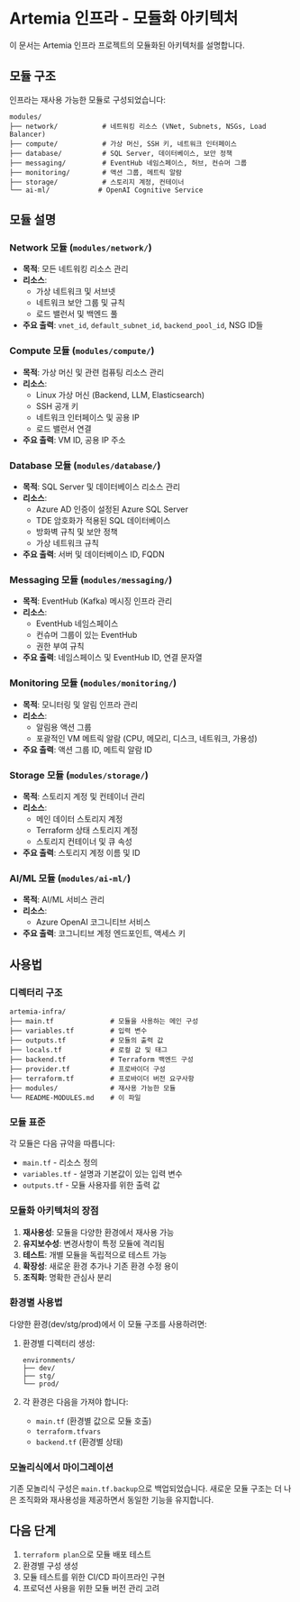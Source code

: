 # Artemia 인프라 - 모듈화 아키텍처

이 문서는 Artemia 인프라 프로젝트의 모듈화된 아키텍처를 설명합니다.

## 모듈 구조

인프라는 재사용 가능한 모듈로 구성되었습니다:

```
modules/
├── network/           # 네트워킹 리소스 (VNet, Subnets, NSGs, Load Balancer)
├── compute/           # 가상 머신, SSH 키, 네트워크 인터페이스
├── database/          # SQL Server, 데이터베이스, 보안 정책
├── messaging/         # EventHub 네임스페이스, 허브, 컨슈머 그룹
├── monitoring/        # 액션 그룹, 메트릭 알람
├── storage/           # 스토리지 계정, 컨테이너
└── ai-ml/            # OpenAI Cognitive Service
```

## 모듈 설명

### Network 모듈 (`modules/network/`)
- **목적**: 모든 네트워킹 리소스 관리
- **리소스**: 
  - 가상 네트워크 및 서브넷
  - 네트워크 보안 그룹 및 규칙
  - 로드 밸런서 및 백엔드 풀
- **주요 출력**: `vnet_id`, `default_subnet_id`, `backend_pool_id`, NSG ID들

### Compute 모듈 (`modules/compute/`)
- **목적**: 가상 머신 및 관련 컴퓨팅 리소스 관리
- **리소스**:
  - Linux 가상 머신 (Backend, LLM, Elasticsearch)
  - SSH 공개 키
  - 네트워크 인터페이스 및 공용 IP
  - 로드 밸런서 연결
- **주요 출력**: VM ID, 공용 IP 주소

### Database 모듈 (`modules/database/`)
- **목적**: SQL Server 및 데이터베이스 리소스 관리
- **리소스**:
  - Azure AD 인증이 설정된 Azure SQL Server
  - TDE 암호화가 적용된 SQL 데이터베이스
  - 방화벽 규칙 및 보안 정책
  - 가상 네트워크 규칙
- **주요 출력**: 서버 및 데이터베이스 ID, FQDN

### Messaging 모듈 (`modules/messaging/`)
- **목적**: EventHub (Kafka) 메시징 인프라 관리
- **리소스**:
  - EventHub 네임스페이스
  - 컨슈머 그룹이 있는 EventHub
  - 권한 부여 규칙
- **주요 출력**: 네임스페이스 및 EventHub ID, 연결 문자열

### Monitoring 모듈 (`modules/monitoring/`)
- **목적**: 모니터링 및 알림 인프라 관리
- **리소스**:
  - 알림용 액션 그룹
  - 포괄적인 VM 메트릭 알람 (CPU, 메모리, 디스크, 네트워크, 가용성)
- **주요 출력**: 액션 그룹 ID, 메트릭 알람 ID

### Storage 모듈 (`modules/storage/`)
- **목적**: 스토리지 계정 및 컨테이너 관리
- **리소스**:
  - 메인 데이터 스토리지 계정
  - Terraform 상태 스토리지 계정
  - 스토리지 컨테이너 및 큐 속성
- **주요 출력**: 스토리지 계정 이름 및 ID

### AI/ML 모듈 (`modules/ai-ml/`)
- **목적**: AI/ML 서비스 관리
- **리소스**:
  - Azure OpenAI 코그니티브 서비스
- **주요 출력**: 코그니티브 계정 엔드포인트, 액세스 키

## 사용법

### 디렉터리 구조
```
artemia-infra/
├── main.tf              # 모듈을 사용하는 메인 구성
├── variables.tf         # 입력 변수
├── outputs.tf           # 모듈의 출력 값
├── locals.tf            # 로컬 값 및 태그
├── backend.tf           # Terraform 백엔드 구성
├── provider.tf          # 프로바이더 구성
├── terraform.tf         # 프로바이더 버전 요구사항
├── modules/             # 재사용 가능한 모듈
└── README-MODULES.md    # 이 파일
```

### 모듈 표준
각 모듈은 다음 규약을 따릅니다:
- `main.tf` - 리소스 정의
- `variables.tf` - 설명과 기본값이 있는 입력 변수
- `outputs.tf` - 모듈 사용자를 위한 출력 값

### 모듈화 아키텍처의 장점

1. **재사용성**: 모듈을 다양한 환경에서 재사용 가능
2. **유지보수성**: 변경사항이 특정 모듈에 격리됨
3. **테스트**: 개별 모듈을 독립적으로 테스트 가능
4. **확장성**: 새로운 환경 추가나 기존 환경 수정 용이
5. **조직화**: 명확한 관심사 분리

### 환경별 사용법

다양한 환경(dev/stg/prod)에서 이 모듈 구조를 사용하려면:

1. 환경별 디렉터리 생성:
   ```
   environments/
   ├── dev/
   ├── stg/
   └── prod/
   ```

2. 각 환경은 다음을 가져야 합니다:
   - `main.tf` (환경별 값으로 모듈 호출)
   - `terraform.tfvars`
   - `backend.tf` (환경별 상태)

### 모놀리식에서 마이그레이션

기존 모놀리식 구성은 `main.tf.backup`으로 백업되었습니다. 새로운 모듈 구조는 더 나은 조직화와 재사용성을 제공하면서 동일한 기능을 유지합니다.

## 다음 단계

1. `terraform plan`으로 모듈 배포 테스트
2. 환경별 구성 생성
3. 모듈 테스트를 위한 CI/CD 파이프라인 구현
4. 프로덕션 사용을 위한 모듈 버전 관리 고려
